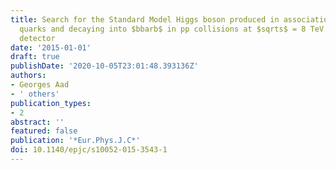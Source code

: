 ```yaml
---
title: Search for the Standard Model Higgs boson produced in association with top
  quarks and decaying into $bbarb$ in pp collisions at $sqrts$ = 8 TeV with the ATLAS
  detector
date: '2015-01-01'
draft: true
publishDate: '2020-10-05T23:01:48.393136Z'
authors:
- Georges Aad
- ' others'
publication_types:
- 2
abstract: ''
featured: false
publication: '*Eur.Phys.J.C*'
doi: 10.1140/epjc/s10052-015-3543-1
---
```


